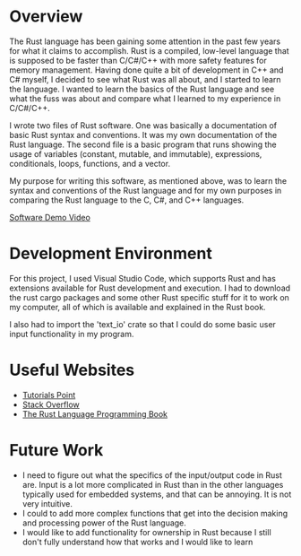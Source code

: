 # Overview

The Rust language has been gaining some attention in the past few years for what it claims to accomplish. Rust is a compiled, low-level language that is supposed to be faster than C/C#/C++ with more safety features for memory management. Having done quite a bit of development in C++ and C# myself, I decided to see what Rust was all about, and I started to learn the language. I wanted to learn the basics of the Rust language and see what the fuss was about and compare what I learned to my experience in C/C#/C++.

I wrote two files of Rust software. One was basically a documentation of basic Rust syntax and conventions. It was my own documentation of the Rust language. The second file is a basic program that runs showing the usage of variables (constant, mutable, and immutable), expressions, conditionals, loops, functions, and a vector.

My purpose for writing this software, as mentioned above, was to learn the syntax and conventions of the Rust language and for my own purposes in comparing the Rust language to the C, C#, and C++ languages.

[Software Demo Video](https://www.youtube.com/watch?v=tH5AbSi-YVI)

# Development Environment

For this project, I used Visual Studio Code, which supports Rust and has extensions available for Rust development and execution. I had to download the rust cargo packages and some other Rust specific stuff for it to work on my computer, all of which is available and explained in the Rust book.

I also had to import the 'text_io' crate so that I could do some basic user input functionality in my program.

# Useful Websites

* [Tutorials Point](https://www.tutorialspoint.com/rust/index.htm)
* [Stack Overflow](https://stackoverflow.com/)
* [The Rust Language Programming Book](https://doc.rust-lang.org/book/title-page.html)

# Future Work

* I need to figure out what the specifics of the input/output code in Rust are. Input is a lot more complicated in Rust than in the other languages typically used for embedded systems, and that can be annoying. It is not very intuitive.
* I could to add more complex functions that get into the decision making and processing power of the Rust language.
* I would like to add functionality for ownership in Rust because I still don't fully understand how that works and I would like to learn
